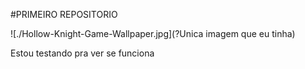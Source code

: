 #PRIMEIRO REPOSITORIO


![./Hollow-Knight-Game-Wallpaper.jpg](?Unica imagem que eu tinha)


Estou testando pra ver se funciona 